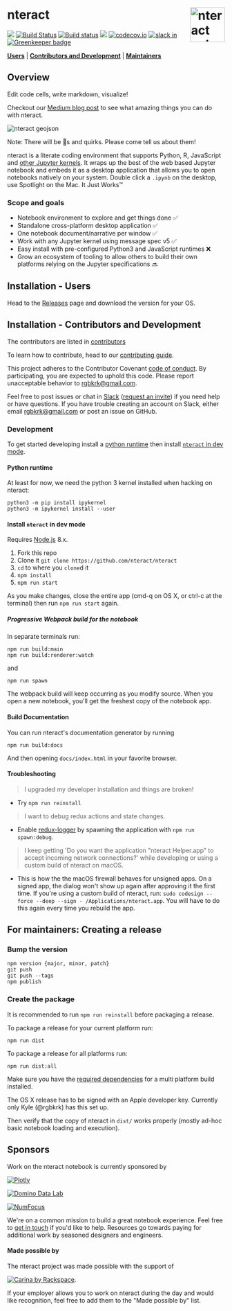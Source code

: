 # nteract <img src="https://cloud.githubusercontent.com/assets/836375/15271096/98e4c102-19fe-11e6-999a-a74ffe6e2000.gif" alt="nteract animated logo" height="80px" align="right" />

[![](https://img.shields.io/badge/version-latest-blue.svg)](https://github.com/nteract/nteract)
[![Build Status](https://travis-ci.org/nteract/nteract.svg?branch=master)](https://travis-ci.org/nteract/nteract) [![Build status](https://ci.appveyor.com/api/projects/status/odxx4hrkcxh1oilx/branch/master?svg=true)](https://ci.appveyor.com/project/nteract/nteract/branch/master)
[![](https://img.shields.io/badge/version-stable-blue.svg)](https://github.com/nteract/nteract/releases)
[![codecov.io](https://codecov.io/github/nteract/nteract/coverage.svg?branch=master)](https://codecov.io/github/nteract/nteract?branch=master)
[![slack in](https://slackin-nteract.now.sh/badge.svg)](https://slackin-nteract.now.sh)
[![Greenkeeper badge](https://badges.greenkeeper.io/nteract/nteract.svg)](https://greenkeeper.io/)


[**Users**](#installation---users) | [**Contributors and Development**](#installation---contributors-and-development) | [**Maintainers**](#for-maintainers-creating-a-release)


## Overview

Edit code cells, write markdown, visualize!

Checkout our [Medium blog post](https://medium.com/nteract/nteract-revolutionizing-the-notebook-experience-d106ca5d2c38) to see what amazing things you can do with nteract.

![nteract geojson](https://cloud.githubusercontent.com/assets/836375/18421299/d95ad398-783b-11e6-8b23-d54cf7caad1e.png)

Note: There will be :bug:s and quirks. Please come tell us about them!

nteract is a literate coding environment that supports Python, R, JavaScript and [other Jupyter kernels](https://github.com/ipython/ipython/wiki/IPython-kernels-for-other-languages). It wraps up the best of the web based Jupyter notebook and embeds it as a desktop application that allows you to open notebooks natively on your system. Double click a `.ipynb` on the desktop, use Spotlight on the Mac. It Just Works™

### Scope and goals

* Notebook environment to explore and get things done ✅
* Standalone cross-platform desktop application ✅
* One notebook document/narrative per window ✅
* Work with any Jupyter kernel using message spec v5 ✅
* Easy install with pre-configured Python3 and JavaScript runtimes ❌
* Grow an ecosystem of tooling to allow others to build their own platforms relying on the Jupyter specifications 🔜

## Installation - Users

Head to the [Releases](https://github.com/nteract/nteract/releases/latest) page and download the version for your OS.

## Installation - Contributors and Development

The contributors are listed in [contributors](https://github.com/nteract/nteract/graphs/contributors)

To learn how to contribute, head to our [contributing guide](CONTRIBUTING.md).

This project adheres to the Contributor Covenant [code of conduct](CODE_OF_CONDUCT.md).
By participating, you are expected to uphold this code. Please report unacceptable behavior to rgbkrk@gmail.com.

Feel free to post issues or chat in [Slack](https://nteract.slack.com/) ([request an invite](https://slackin-nteract.now.sh/)) if you need help or have questions. If you have trouble creating an account on Slack, either email rgbkrk@gmail.com or post an issue on GitHub.

### Development

To get started developing install a [python runtime](#python-runtime) then install [`nteract` in dev mode](#install-nteract-in-dev-mode).

#### Python runtime

At least for now, we need the python 3 kernel installed when hacking on nteract:

```
python3 -m pip install ipykernel
python3 -m ipykernel install --user
```

#### Install `nteract` in dev mode

Requires [Node.js](https://nodejs.org/en/) 8.x.

1. Fork this repo
2. Clone it `git clone https://github.com/nteract/nteract`
3. `cd` to where you `clone`d it
4. `npm install`
5. `npm run start`

As you make changes, close the entire app (cmd-q on OS X, or ctrl-c at the terminal) then run `npm run start` again.

##### Progressive Webpack build for the notebook

In separate terminals run:

```
npm run build:main
npm run build:renderer:watch
```

and

```
npm run spawn
```

The webpack build will keep occurring as you modify source. When you open a new notebook, you'll get the freshest copy of the notebook app.

#### Build Documentation
You can run nteract's documentation generator by running

```
npm run build:docs
```

And then opening `docs/index.html` in your favorite browser.

#### Troubleshooting

> I upgraded my developer installation and things are broken!

- Try `npm run reinstall`

> I want to debug redux actions and state changes.

-  Enable [redux-logger](https://github.com/evgenyrodionov/redux-logger) by spawning the application with `npm run spawn:debug`.

> I keep getting 'Do you want the application "nteract Helper.app" to accept incoming network connections?' while developing or using a custom build of nteract on macOS.

-  This is how the the macOS firewall behaves for unsigned apps. On a signed app, the dialog won't show up again after approving it the first time. If you're using a custom build of nteract, run: `sudo codesign --force --deep --sign - /Applications/nteract.app`. You will have to do this again every time you rebuild the app.

## For maintainers: Creating a release

### Bump the version

```
npm version {major, minor, patch}
git push
git push --tags
npm publish
```

### Create the package

It is recommended to run `npm run reinstall` before packaging a release.

To package a release for your current platform run:
```
npm run dist
```

To package a release for all platforms run:
```
npm run dist:all
```
Make sure you have the [required dependencies](https://github.com/electron-userland/electron-builder/wiki/Multi-Platform-Build) for a multi platform build installed.

The OS X release has to be signed with an Apple developer key. Currently only
Kyle (@rgbkrk) has this set up.

Then verify that the copy of nteract in `dist/` works
properly (mostly ad-hoc basic notebook loading and execution).

## Sponsors

Work on the nteract notebook is currently sponsored by

[![Plotly](https://cloud.githubusercontent.com/assets/836375/13661288/0f1d6d8c-e657-11e5-897b-9d047cb30ef4.png)](https://plot.ly/)

[![Domino Data Lab](https://cloud.githubusercontent.com/assets/836375/13661281/052c8506-e657-11e5-8e93-1497c6097519.png)](https://www.dominodatalab.com/)

[![NumFocus](https://www.flipcause.com/uploads/thumb_NumFocus_2C_RGB.png)](http://www.numfocus.org/)

We're on a common mission to build a great notebook experience. Feel free to
[get in touch](mailto:rgbkrk@gmail.com) if you'd like to help. Resources go towards
paying for additional work by seasoned designers and engineers.

#### Made possible by

The nteract project was made possible with the support of

[![Carina by Rackspace](https://657cea1304d5d92ee105-33ee89321dddef28209b83f19f06774f.ssl.cf1.rackcdn.com/carina-logo-69ecb9689d028f8d8f0db1caad4b95472040cb3af32104bbc98716fe2088dca4.svg)](https://getcarina.com).

If your employer allows you to work on nteract during the day and would like
recognition, feel free to add them to the "Made possible by" list.
